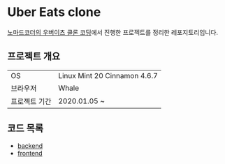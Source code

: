 # Uber Eats clone

[노마드코더의 우버이츠 클론 코딩](https://nomadcoders.co/nuber-eats)에서 진행한 프로젝트를 정리한 레포지토리입니다.

## 프로젝트 개요
|||
|---|---|
| OS | Linux Mint 20 Cinnamon 4.6.7 |
| 브라우저 | Whale |
| 프로젝트 기간 | 2020.01.05 ~ | 
 
## 코드 목록
- [backend](./backend)
- [frontend](./frontend)